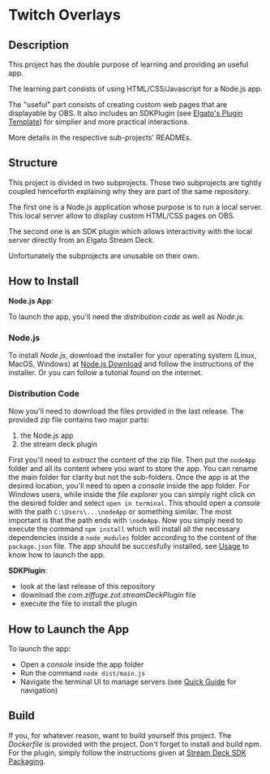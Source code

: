# Twitch Overlays

## Description

This project has the double purpose of learning and providing an useful app.

The learning part consists of using HTML/CSS/Javascript for a Node.js app.

The "useful" part consists of creating custom web pages that are displayable by OBS. It also includes an SDKPlugin (see [Elgato's Plugin Template](https://github.com/elgatosf/streamdeck-plugin-template)) for simplier and more practical interactions.

More details in the respective sub-projects' READMEs.

## Structure

This project is divided in two subprojects. Those two subprojects are tightly coupled henceforth explaining why they are part of the same repository.

The first one is a Node.js application whose purpose is to run a local server. This local server allow to display custom HTML/CSS pages on OBS.

The second one is an SDK plugin which allows interactivity with the local server directly from an Elgato Stream Deck.

Unfortunately the subprojects are unusable on their own.

## How to Install

**Node.js App**:
<!-- - install Docker or [Docker Desktop](https://www.docker.com/products/docker-desktop/) (recommended)
- launch the Docker app
- launch a *console* (depending on your OS) :
    - Windows -> Windows Powershell
    - Linux -> Bash
    - MacOS -> Console

If you haven't linked your accounts on Github and Docker first do in the *console*:
- `docker login ghcr.io -u YOUR_GITHUB_USERNAME -p YOUR_PERSONAL_ACCESS_TOKEN` 
Then:
- `docker pull ghcr.io/ziffuge/overlay-twitch:latest`

To confirm, just go on the *Docker Desktop App* and you should see in the *images* tab "ghcr.io/ziffuge/overlay-twitch". -->
To launch the app, you'll need the *distribution code* as well as *Node.js*.

### Node.js
To install *Node.js*, download the installer for your operating system (Linux, MacOS, Windows) at [Node.js Download](https://nodejs.org/en/download) and follow the instructions of the installer.
Or you can follow a tutorial found on the internet.

### Distribution Code
Now you'll need to download the files provided in the last release. The provided zip file contains two major parts:
1) the Node.js app
2) the stream deck plugin

First you'll need to *extract* the content of the zip file. Then put the `nodeApp` folder and all its content where you want to store the app. You can rename the main folder for clarity but not the sub-folders.
Once the app is at the desired location, you'll need to open a *console* inside the app folder. 
For Windows users, while inside the *file explorer* you can simply right click on the desired folder and select `open in terminal`. This should open a *console* with the path `C:\Users\...\nodeApp` or something similar. The most important is that the path ends with `\nodeApp`.
Now you simply need to execute the command `npm install` which will install all the necessary dependencies inside a `node_modules` folder according to the content of the `package.json` file.
The app should be succesfully installed, see [Usage](./nodeApp/README.md#usage) to know how to launch the app.

**SDKPlugin**:
- look at the last release of this repository
- download the *com.ziffuge.zut.streamDeckPlugin* file
- execute the file to install the plugin

## How to Launch the App

To launch the app:
<!-- - Open the *Docker Desktop App*
- Go in the *images* tab and run the image containing the app (*ghcr.io/ziffuge/overlay-twitch*)
- In the *Optional Settings* add the "Host Port" $3000$ (or other if you know what your doing). This is the port at which the app will be accessible. Namely "http://localhost:HOST_PORT" (carefull the console will display the adress with $3000$ despite any changes)
- The app is accessible from any browser, see more in nodeApp/README.md -->
- Open a *console* inside the app folder
- Run the command `node dist/main.js` 
- Navigate the terminal UI to manage servers (see [Quick Guide](./nodeApp/README.md#terminal-ui-quick-guide) for navigation)

## Build

If you, for whatever reason, want to build yourself this project.
The *Dockerfile* is provided with the project. Don't forget to install and build npm. For the plugin, simply follow the instructions given at [Stream Deck SDK Packaging](https://docs.elgato.com/streamdeck/sdk/guides/distribution#package).

